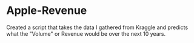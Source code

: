 # Apple-Revenue

Created a script that takes the data I gathered from Kraggle and predicts what the "Volume" or Revenue would be over the next 10 years.

